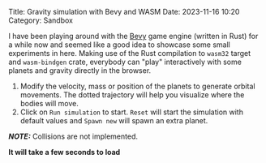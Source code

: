 Title: Gravity simulation with Bevy and WASM
Date: 2023-11-16 10:20
Category: Sandbox

I have been playing around with the [Bevy](https://bevyengine.org/) game engine (written in Rust) for
a while now and seemed like a good idea to showcase some small experiments in here. Making use of the Rust compilation
to `wasm32` target and `wasm-bindgen` crate, everybody can "play" interactively with some planets and gravity directly in the browser.

1. Modify the velocity, mass or position of the planets to generate orbital movements. The dotted trajectory will help you visualize where the bodies will move.
2. Click on `Run simulation` to start. `Reset` will start the simulation with default values and `Spawn new` will spawn an extra planet.

**_NOTE:_** Collisions are not implemented.

**It will take a few seconds to load**
<script type="module">
    import init from './gravity_simulation/rust-graphics.js'
    init()
</script>